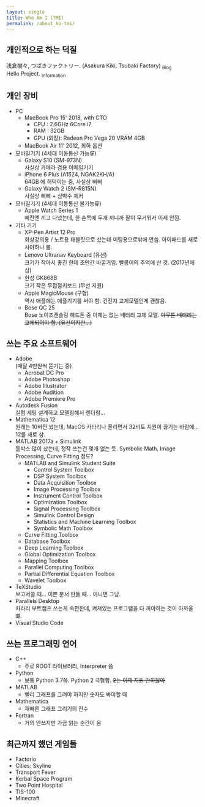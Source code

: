 ```yaml
---
layout: single
title: Who Am I (TMI)
permalink: /about_ko-tmi/
---
```


## 개인적으로 하는 덕질
浅倉樹々, つばきファクトリー. (Asakura Kiki, Tsubaki Factory) [<sub>Blog</sub>](https://ameblo.jp/tsubaki-factory/theme-10090188560.html)  
Hello Project. [<sub>Information</sub>](http://www.helloproject.com)

## 개인 장비

* PC
  * MacBook Pro 15' 2018, with CTO
    * CPU : 2.6GHz 6Core i7
    * RAM : 32GB
    * GPU (외장): Radeon Pro Vega 20 VRAM 4GB
  * MacBook Air 11' 2012, 최하 옵션
* 모바일기기 (4세대 이동통신 가능류)
  * Galaxy S10 (SM-973N)  
    사실상 카메라 겸용 이메일기기
  * iPhone 6 Plus  (A1524, NGAK2KH/A)  
    64GB 에 허덕이는 중, 사실상 삐삐
  * Galaxy Watch 2 (SM-R815N)  
    사실상 삐삐 + 심박수 체커
* 모바일기기 (4세대 이동통신 불가능류)
  * Apple Watch Series 1  
    예전엔 끼고 다녔는데, 한 손목에 두개 끼니까 팔이 무거워서 이제 안낌.
* 기타 기기
  * XP-Pen Artist 12 Pro  
    화상강의용 / 노트용 태블릿으로 샀는데 미팅용으로밖에 안씀. 아이패드를 새로 사야하나 봄.
  * Lenovo Ultranav Keyboard (유선)  
    크기가 작아서 좋긴 한데 조만간 바꿀거임. 빨콩이의 추억에 산 것. (2017년에 삼)
  * 한성 GK868B  
    크기 작은 무접점키보드 (무선 지원)
  * Apple MagicMouse (구형)  
    역시 애플에는 애플기기를 써야 함. 건전지 교체모델인게 괜찮음.
  * Bose QC 25  
    Bose 노이즈캔슬링 해드폰 중 이제는 없는 배터리 교체 모델. ~~아무튼 배터리는 교체되어야 함. (유선이지만...)~~

## 쓰는 주요 소프트웨어

* Adobe  
  (매달 4만원씩 뜯기는 중)
  * Acrobat DC Pro
  * Adobe Photoshop
  * Adobe Illustrator
  * Adobe Audition
  * Adobe Premiere Pro
* Autodesk Fusion  
  실험 세팅 설계하고 모델링해서 렌더링...
* Mathematica 12  
  원래는 10버전 썼는데, MacOS 카타리나 올리면서 32비트 지원이 끊기는 바람에... 12를 새로 삼.
* MATLAB 2017a + Simulink  
  툴박스 많이 샀는데, 정작 쓰는건 몇개 없는 듯. Symbolic Math, Image Processing, Curve Fitting 정도?
  * MATLAB and Simulink Student Suite
    * Control System Toolbox
    * DSP System Toolbox
    * Data Acquisition Toolbox
    * Image Processing Toolbox
    * Instrument Control Toolbox
    * Optimization Toolbox
    * Signal Processing Toolbox
    * Simulink Control Design
    * Statistics and Machine Learning Toolbox
    * Symbolic Math Toolbox
  * Curve Fitting Toolbox
  * Database Toolbox
  * Deep Learning Toolbox
  * Global Optimization Toolbox
  * Mapping Toolbox	
  * Parallel Computing Toolbox
  * Partial Differential Equation Toolbox	
  * Wavelet Toolbox
* TeXStudio  
  보고서쓸 때... 이쁜 문서 만들 때... 아니면 그냥.
* Parallels Desktop  
  차라리 부트캠프 쓰는게 속편한데, 켜져있는 프로그램을 다 꺼야하는 것이 아까울 떄.
* Visual Studio Code


## 쓰는 프로그래밍 언어

* C++
  * 주로 ROOT 라이브러리, Interpreter 씀
* Python
  * 보통 Python 3.7씀. Python 2 극혐함. ~~2는 이제 지원 안하잖아~~
* MATLAB
  * 빨리 그래프를 그려야 하지만 숫자도 봐야할 때
* Mathematica
  * 재빠른 그래프 그리기의 진수
* Fortran
  * 거의 안쓰지만 가끔 읽는 순간이 옴

## 최근까지 했던 게임들

* Factorio
* Cities: Skyline
* Transport Fever
* Kerbal Space Program
* Two Point Hospital
* TIS-100
* Minecraft